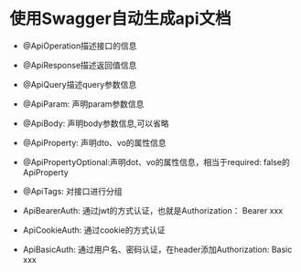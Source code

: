 # 使用Swagger自动生成api文档

- @ApiOperation描述接口的信息

- @ApiResponse描述返回值信息

- @ApiQuery描述query参数信息

- @ApiParam: 声明param参数信息

- @ApiBody: 声明body参数信息,可以省略

- @ApiProperty: 声明dto、vo的属性信息

- @ApiPropertyOptional:声明dot、vo的属性信息，相当于required: false的ApiProperty

- @ApiTags: 对接口进行分组

- ApiBearerAuth: 通过jwt的方式认证，也就是Authorization： Bearer xxx

- ApiCookieAuth: 通过cookie的方式认证

- ApiBasicAuth: 通过用户名、密码认证，在header添加Authorization: Basic xxx
